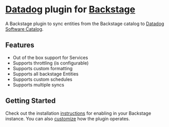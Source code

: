 # [Datadog](https://www.datadoghq.com) plugin for [Backstage](https://backstage.io)

A Backstage plugin to sync entities from the Backstage catalog to [Datadog Software Catalog](https://docs.datadoghq.com/software_catalog/).

## Features

* Out of the box support for Services
* Supports throttling (is configurable)
* Supports custom formatting
* Supports all backstage Entities
* Supports custom schedules
* Supports multiple syncs

## Getting Started

Check out the installation [instructions](./plugins/datadog-entity-sync-backend#installation) for enabling in your Backstage instance.  You can also [customize](./plugins/datadog-entity-sync-backend#customization) how the plugin operates.
